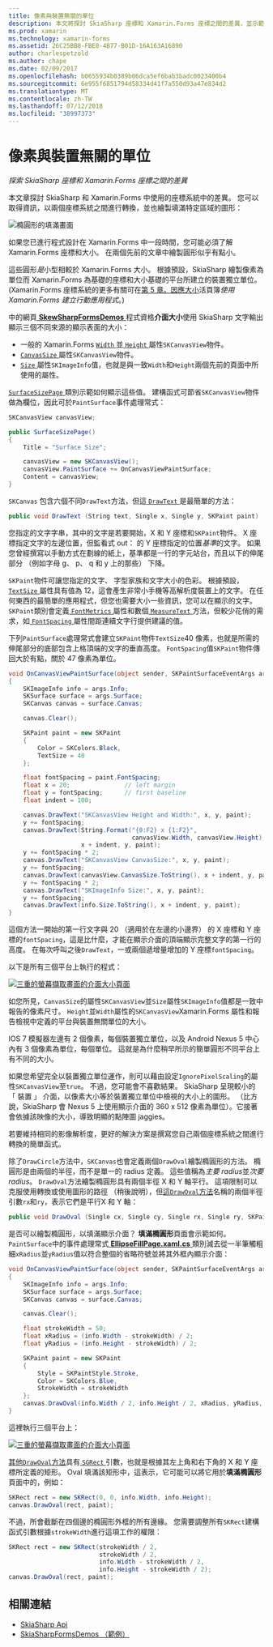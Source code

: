 ```yaml
---
title: 像素與裝置無關的單位
description: 本文將探討 SkiaSharp 座標和 Xamarin.Forms 座標之間的差異，並示範此範例程式碼。
ms.prod: xamarin
ms.technology: xamarin-forms
ms.assetid: 26C25BB8-FBE8-4B77-B01D-16A163A16890
author: charlespetzold
ms.author: chape
ms.date: 02/09/2017
ms.openlocfilehash: b0655934b0389b06dca5ef6bab3badc0023400b4
ms.sourcegitcommit: 6e955f6851794d58334d41f7a550d93a47e834d2
ms.translationtype: MT
ms.contentlocale: zh-TW
ms.lasthandoff: 07/12/2018
ms.locfileid: "38997373"
---
```

# <a name="pixels-and-device-independent-units"></a>像素與裝置無關的單位

_探索 SkiaSharp 座標和 Xamarin.Forms 座標之間的差異_

本文章探討 SkiaSharp 和 Xamarin.Forms 中使用的座標系統中的差異。 您可以取得資訊，以兩個座標系統之間進行轉換，並也繪製填滿特定區域的圖形：

![](pixels-images/screenfillexample.png "橢圓形的填滿畫面")

如果您已進行程式設計在 Xamarin.Forms 中一段時間，您可能必須了解 Xamarin.Forms 座標和大小。 在兩個先前的文章中繪製圓形似乎有點小。

這些圓形*是*小型相較於 Xamarin.Forms 大小。 根據預設，SkiaSharp 繪製像素為單位而 Xamarin.Forms 為基礎的座標和大小基礎的平台所建立的裝置獨立單位。(Xamarin.Forms 座標系統的更多有關可在[第 5 章。因應大小](~/xamarin-forms/creating-mobile-apps-xamarin-forms/summaries/chapter05.md)活頁簿*使用 Xamarin.Forms 建立行動應用程式*。)

中的網頁[ **SkewSharpFormsDemos** ](https://developer.xamarin.com/samples/xamarin-forms/SkiaSharpForms/Demos/)程式資格**介面大小**使用 SkiaSharp 文字輸出顯示三個不同來源的顯示表面的大小：

- 一般的 Xamarin.Forms [ `Width` ](xref:Xamarin.Forms.VisualElement.Width)並[ `Height` ](xref:Xamarin.Forms.VisualElement.Height)屬性`SKCanvasView`物件。
- [ `CanvasSize` ](https://developer.xamarin.com/api/property/SkiaSharp.Views.Forms.SKCanvasView.CanvasSize/)屬性`SKCanvasView`物件。
- [ `Size` ](https://developer.xamarin.com/api/property/SkiaSharp.SKImageInfo.Size/)屬性`SKImageInfo`值，也就是與一致`Width`和`Height`兩個先前的頁面中所使用的屬性。

[ `SurfaceSizePage` ](https://github.com/xamarin/xamarin-forms-samples/blob/master/SkiaSharpForms/Demos/Demos/SkiaSharpFormsDemos/Basics/SurfaceSizePage.cs)類別示範如何顯示這些值。 建構函式可節省`SKCanvasView`物件做為欄位，因此可於`PaintSurface`事件處理常式：

```csharp
SKCanvasView canvasView;

public SurfaceSizePage()
{
    Title = "Surface Size";

    canvasView = new SKCanvasView();
    canvasView.PaintSurface += OnCanvasViewPaintSurface;
    Content = canvasView;
}
```

`SKCanvas` 包含六個不同`DrawText`方法，但這[ `DrawText` ](https://developer.xamarin.com/api/member/SkiaSharp.SKCanvas.DrawText/p/System.String/System.Single/System.Single/SkiaSharp.SKPaint/)是最簡單的方法：

```csharp
public void DrawText (String text, Single x, Single y, SKPaint paint)
```

您指定的文字字串，其中的文字是若要開始，X 和 Y 座標和`SKPaint`物件。 X 座標指定文字的左邊位置，但監看式 out： 的 Y 座標指定的位置*基準*的文字。 如果您曾經撰寫以手動方式在劃線的紙上，基準都是一行的字元站台，而且以下的伸尾部分 （例如字母 g、 p、 q 和 y 上的那些） 下降。

`SKPaint`物件可讓您指定的文字、 字型家族和文字大小的色彩。 根據預設， [ `TextSize` ](https://developer.xamarin.com/api/property/SkiaSharp.SKPaint.TextSize/)屬性具有值為 12，這會產生非常小手機等高解析度裝置上的文字。 在任何東西的最簡單的應用程式，但您也需要大小一些資訊，您可以在顯示的文字。 `SKPaint`類別會定義[ `FontMetrics` ](https://developer.xamarin.com/api/property/SkiaSharp.SKPaint.FontMetrics/)屬性和數個[ `MeasureText` ](https://developer.xamarin.com/api/member/SkiaSharp.SKPaint.MeasureText/p/System.String/)方法，但較少花俏的需求，如[ `FontSpacing` ](https://developer.xamarin.com/api/property/SkiaSharp.SKPaint.FontSpacing/)屬性間距連續文字行提供建議的值。

下列`PaintSurface`處理常式會建立`SKPaint`物件`TextSize`40 像素，也就是所需的伸尾部分的底部包含上格頂端的文字的垂直高度。 `FontSpacing`值`SKPaint`物件傳回大於有點，關於 47 像素為單位。

```csharp
void OnCanvasViewPaintSurface(object sender, SKPaintSurfaceEventArgs args)
{
    SKImageInfo info = args.Info;
    SKSurface surface = args.Surface;
    SKCanvas canvas = surface.Canvas;

    canvas.Clear();

    SKPaint paint = new SKPaint
    {
        Color = SKColors.Black,
        TextSize = 40
    };

    float fontSpacing = paint.FontSpacing;
    float x = 20;               // left margin
    float y = fontSpacing;      // first baseline
    float indent = 100;

    canvas.DrawText("SKCanvasView Height and Width:", x, y, paint);
    y += fontSpacing;
    canvas.DrawText(String.Format("{0:F2} x {1:F2}",
                                  canvasView.Width, canvasView.Height),
                    x + indent, y, paint);
    y += fontSpacing * 2;
    canvas.DrawText("SKCanvasView CanvasSize:", x, y, paint);
    y += fontSpacing;
    canvas.DrawText(canvasView.CanvasSize.ToString(), x + indent, y, paint);
    y += fontSpacing * 2;
    canvas.DrawText("SKImageInfo Size:", x, y, paint);
    y += fontSpacing;
    canvas.DrawText(info.Size.ToString(), x + indent, y, paint);
}
```

這個方法一開始的第一行文字與 20 （適用於在左邊的小邊界） 的 X 座標和 Y 座標的`fontSpacing`，這是比什麼，才能在顯示介面的頂端顯示完整文字的第一行的高度。 在每次呼叫之後`DrawText`，一或兩個遞增量增加的 Y 座標`fontSpacing`。

以下是所有三個平台上執行的程式：

[![](pixels-images/surfacesize-small.png "三重的螢幕擷取畫面的介面大小頁面")](pixels-images/surfacesize-large.png#lightbox "介面大小頁面的三個螢幕擷取畫面")

如您所見，`CanvasSize`的屬性`SKCanvasView`並`Size`屬性`SKImageInfo`值都是一致中報告的像素尺寸。 `Height`並`Width`屬性的`SKCanvasView`Xamarin.Forms 屬性和報告檢視中定義的平台與裝置無關單位的大小。

IOS 7 模擬器左邊有 2 個像素，每個裝置獨立單位，以及 Android Nexus 5 中心內有 3 個像素為單位，每個單位。 這就是為什麼稍早所示的簡單圓形不同平台上有不同的大小。

如果您希望完全以裝置獨立單位運作，則可以藉由設定`IgnorePixelScaling`的屬性`SKCanvasView`至`true`。 不過，您可能會不喜歡結果。 SkiaSharp 呈現較小的 「 裝置 」 介面，以像素大小等於裝置獨立單位中檢視的大小上的圖形。 （比方說，SkiaSharp 會 Nexus 5 上使用顯示介面的 360 x 512 像素為單位）。它接著會依據該映像的大小，導致明顯的點陣圖 jaggies。

若要維持相同的影像解析度，更好的解決方案是撰寫您自己兩個座標系統之間進行轉換的簡單函式。

除了`DrawCircle`方法中，`SKCanvas`也會定義兩個`DrawOval`繪製橢圓形的方法。 橢圓形是由兩個的半徑，而不是單一的 radius 定義。 這些值稱為*主要 radius*並*次要 radius*。 `DrawOval`方法繪製橢圓形具有兩個半徑 X 和 Y 軸平行。 這項限制可以克服使用轉換或使用圖形的路徑 （稍後說明），但[這`DrawOval`方法](https://developer.xamarin.com/api/member/SkiaSharp.SKCanvas.DrawOval/p/System.Single/System.Single/System.Single/System.Single/SkiaSharp.SKPaint/)名稱的兩個半徑引數`rx`和`ry`，表示它們是平行X 和 Y 軸：

```csharp
public void DrawOval (Single cx, Single cy, Single rx, Single ry, SKPaint paint)
```

是否可以繪製橢圓形，以填滿顯示介面？ **填滿橢圓形**頁面會示範如何。 `PaintSurface`中的事件處理常式[ **EllipseFillPage.xaml.cs** ](https://github.com/xamarin/xamarin-forms-samples/blob/master/SkiaSharpForms/Demos/Demos/SkiaSharpFormsDemos/Basics/EllipseFillPage.xaml.cs)類別減去從一半筆觸粗細`xRadius`並`yRadius`值以符合整個的省略符號並將其外框內顯示介面：

```csharp
void OnCanvasViewPaintSurface(object sender, SKPaintSurfaceEventArgs args)
{
    SKImageInfo info = args.Info;
    SKSurface surface = args.Surface;
    SKCanvas canvas = surface.Canvas;

    canvas.Clear();

    float strokeWidth = 50;
    float xRadius = (info.Width - strokeWidth) / 2;
    float yRadius = (info.Height - strokeWidth) / 2;

    SKPaint paint = new SKPaint
    {
        Style = SKPaintStyle.Stroke,
        Color = SKColors.Blue,
        StrokeWidth = strokeWidth
    };
    canvas.DrawOval(info.Width / 2, info.Height / 2, xRadius, yRadius, paint);
}
```

這裡執行三個平台上：

[![](pixels-images/ellipsefill-small.png "三重的螢幕擷取畫面的介面大小頁面")](pixels-images/ellipsefill-large.png#lightbox "介面大小頁面的三個螢幕擷取畫面")

[其他`DrawOval`方法](https://developer.xamarin.com/api/member/SkiaSharp.SKCanvas.DrawOval/p/SkiaSharp.SKRect/SkiaSharp.SKPaint/)具有[ `SGRect` ](https://developer.xamarin.com/api/type/SkiaSharp.SKRect/)引數，也就是根據其左上角和右下角的 X 和 Y 座標所定義的矩形。 Oval 填滿該矩形中，這表示，它可能可以將它用於**填滿橢圓形**頁面中的，例如：

```csharp
SKRect rect = new SKRect(0, 0, info.Width, info.Height);
canvas.DrawOval(rect, paint);
```

不過，所會截斷在四個邊的橢圓形外框的所有邊緣。 您需要調整所有`SKRect`建構函式引數根據`strokeWidth`進行這項工作的權限：

```csharp
SKRect rect = new SKRect(strokeWidth / 2,
                         strokeWidth / 2,
                         info.Width - strokeWidth / 2,
                         info.Height - strokeWidth / 2);
canvas.DrawOval(rect, paint);
```


## <a name="related-links"></a>相關連結

- [SkiaSharp Api](https://developer.xamarin.com/api/root/SkiaSharp/)
- [SkiaSharpFormsDemos （範例）](https://developer.xamarin.com/samples/xamarin-forms/SkiaSharpForms/Demos/)
